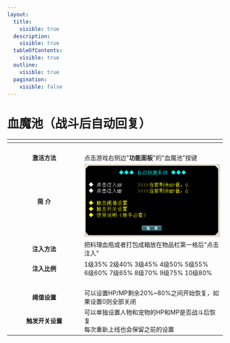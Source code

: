 ```yaml
---
layout:
  title:
    visible: true
  description:
    visible: true
  tableOfContents:
    visible: true
  outline:
    visible: true
  pagination:
    visible: false
---
```


# 血魔池（战斗后自动回复）

<table data-header-hidden><thead><tr><th width="159" align="center"></th><th></th></tr></thead><tbody><tr><td align="center"><br></td><td></td></tr><tr><td align="center"><strong>激活方法</strong></td><td>点击游戏右侧边"<strong>功能面板</strong>"的"血魔池"按键</td></tr><tr><td align="center"><strong>简    介</strong></td><td><img src="../../.gitbook/assets/QQ图片20210128125534.png" alt=""></td></tr><tr><td align="center"><strong>注入方法</strong></td><td>把料理血瓶或者打包成箱放在物品栏第一格后"点击注入"</td></tr><tr><td align="center"><strong>注入比例</strong></td><td>1级35% 2级40% 3级45% 4级50% 5级55%<br>6级60% 7级65% 8级70% 9级75% 10级80%</td></tr><tr><td align="center"><br></td><td></td></tr><tr><td align="center"><strong>阈值设置</strong></td><td>可以设置HP/MP剩余20%~80%之间开始恢复，如果设置0则全部关闭</td></tr><tr><td align="center"><strong>触发开关设置</strong></td><td>可以单独设置人物和宠物的HP和MP是否战斗后恢复<br>每次重新上线也会保留之前的设置</td></tr></tbody></table>
